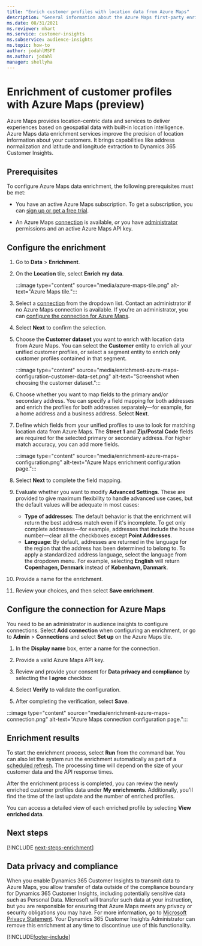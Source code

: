 ```yaml
---
title: "Enrich customer profiles with location data from Azure Maps"
description: "General information about the Azure Maps first-party enrichment."
ms.date: 08/31/2021
ms.reviewer: mhart
ms.service: customer-insights
ms.subservice: audience-insights
ms.topic: how-to
author: jodahlMSFT
ms.author: jodahl
manager: shellyha
---
```


# Enrichment of customer profiles with Azure Maps (preview)

Azure Maps provides location-centric data and services to deliver experiences based on geospatial data with built-in location intelligence. Azure Maps data enrichment services improve the precision of location information about your customers. It brings capabilities like address normalization and latitude and longitude extraction to Dynamics 365 Customer Insights.

## Prerequisites

To configure Azure Maps data enrichment, the following prerequisites must be met:

- You have an active Azure Maps subscription. To get a subscription, you can [sign up or get a free trial](https://azure.microsoft.com/services/azure-maps/).

- An Azure Maps [connection](connections.md) is available, *or* you have [administrator](permissions.md#administrator) permissions and an active Azure Maps API key.

## Configure the enrichment

1. Go to **Data** > **Enrichment**. 

1. On the **Location** tile, select **Enrich my data**.

   :::image type="content" source="media/azure-maps-tile.png" alt-text="Azure Maps tile.":::

1. Select a [connection](connections.md) from the dropdown list. Contact an administrator if no Azure Maps connection is available. If you're an administrator, you can [configure the connection for Azure Maps](#configure-the-connection-for-azure-maps). 

1. Select **Next** to confirm the selection.

1. Choose the **Customer dataset** you want to enrich with location data from Azure Maps. You can select the **Customer** entity to enrich all your unified customer profiles, or select a segment entity to enrich only customer profiles contained in that segment.

    :::image type="content" source="media/enrichment-azure-maps-configuration-customer-data-set.png" alt-text="Screenshot when choosing the customer dataset.":::

1. Choose whether you want to map fields to the primary and/or secondary address. You can specify a field mapping for both addresses and enrich the profiles for both addresses separately&mdash;for example, for a home address and a business address. Select **Next**.

1. Define which fields from your unified profiles to use to look for matching location data from Azure Maps. The **Street 1** and **Zip/Postal Code** fields are required for the selected primary or secondary address. For higher match accuracy, you can add more fields.

   :::image type="content" source="media/enrichment-azure-maps-configuration.png" alt-text="Azure Maps enrichment configuration page.":::

1. Select **Next** to complete the field mapping.

1. Evaluate whether you want to modify **Advanced Settings**. These are provided to give maximum flexibility to handle advanced use cases, but the default values will be adequate in most cases:
   - **Type of addresses**: The default behavior is that the enrichment will return the best address match even if it's incomplete. To get only complete addresses&mdash;for example, addresses that include the house number&mdash;clear all the checkboxes except **Point Addresses**. 
   - **Language**: By default, addresses are returned in the language for the region that the address has been determined to belong to. To apply a standardized address language, select the language from the dropdown menu. For example, selecting **English** will return **Copenhagen, Denmark** instead of **København, Danmark**.

1. Provide a name for the enrichment.

1. Review your choices, and then select **Save enrichment**.

## Configure the connection for Azure Maps

You need to be an administrator in audience insights to configure connections. Select **Add connection** when configuring an enrichment, or go to **Admin** > **Connections** and select **Set up** on the Azure Maps tile.

1. In the **Display name** box, enter a name for the connection.

1. Provide a valid Azure Maps API key.

1. Review and provide your consent for **Data privacy and compliance** by selecting the **I agree** checkbox

1. Select **Verify** to validate the configuration.

1. After completing the verification, select **Save**.

:::image type="content" source="media/enrichment-azure-maps-connection.png" alt-text="Azure Maps connection configuration page.":::

## Enrichment results

To start the enrichment process, select **Run** from the command bar. You can also let the system run the enrichment automatically as part of a [scheduled refresh](system.md#schedule-tab). The processing time will depend on the size of your customer data and the API response times.

After the enrichment process is completed, you can review the newly enriched customer profiles data under **My enrichments**. Additionally, you'll find the time of the last update and the number of enriched profiles.

You can access a detailed view of each enriched profile by selecting **View enriched data**.

## Next steps

[!INCLUDE [next-steps-enrichment](../includes/next-steps-enrichment.md)]

## Data privacy and compliance

When you enable Dynamics 365 Customer Insights to transmit data to Azure Maps, you allow transfer of data outside of the compliance boundary for Dynamics 365 Customer Insights, including potentially sensitive data such as Personal Data. Microsoft will transfer such data at your instruction, but you are responsible for ensuring that Azure Maps meets any privacy or security obligations you may have. For more information, go to [Microsoft Privacy Statement](https://go.microsoft.com/fwlink/?linkid=396732).
Your Dynamics 365 Customer Insights Administrator can remove this enrichment at any time to discontinue use of this functionality.

[!INCLUDE[footer-include](../includes/footer-banner.md)]
